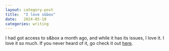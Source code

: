 ```yaml
---
layout: category-post
title:  "I love s&box"
date:   2024-05-10
categories: writing
---
```

I had got access to s&box a month ago, and while it has its issues, I love it. I love it so much. If you never heard of it, go check it out [here].

[here]: https://sbox.game/
